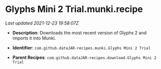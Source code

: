 # Glyphs Mini 2 Trial.munki.recipe

_Last updated 2021-12-23 19:58:07Z_

- **Description**: Downloads the most recent version of Glyphs 2 and imports it into Munki.

- **Identifier**: `com.github.dataJAR-recipes.munki.Glyphs Mini 2 Trial`

- **Parent Recipes**: `com.github.dataJAR-recipes.download.Glyphs Mini 2 Trial`